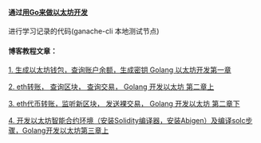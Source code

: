 #### 通过<a href="https://goethereumbook.org/zh/">用Go来做以太坊开发 </a>

进行学习记录的代码(ganache-cli 本地测试节点)

#### 博客教程文章：

<a href="https://www.yuhenm.com/archives/512.html">1.
生成以太坊钱包，查询账户余额，生成密钥 Golang 以太坊开发第一章</a>

<a href="https://www.yuhenm.com/archives/522.html">2.
eth转账， 查询区块， 查询交易， Golang 开发以太坊 第二章上</a>

<a href="https://www.yuhenm.com/archives/524.html">3.
eth代币转账，监听新区块， 发送裸交易， Golang 开发以太坊 第二章下</a>

<a href="https://www.yuhenm.com/archives/529.html">4.
开发以太坊智能合约环境（安装Solidity编译器，安装Abigen）及编译solc步骤，Golang开发以太坊第三章上</a>
